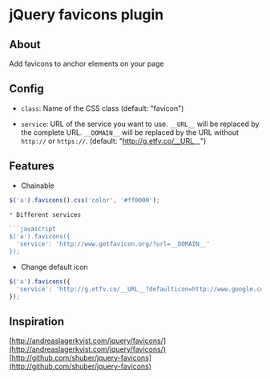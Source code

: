 # jQuery favicons plugin

## About

Add favicons to anchor elements on your page

## Config
* `class`:
Name of the CSS class
(default: "favicon")

* `service`:
URL of the service you want to use.
`__URL__` will be replaced by the complete URL.
`__DOMAIN__` will be replaced by the URL without `http://` or `https://`.
(default: "http://g.etfv.co/__URL__")

## Features
* Chainable
	
```javascript
$('a').favicons().css('color', '#ff0000');

* Different services

```javascript
$('a').favicons({
  'service': 'http://www.getfavicon.org/?url=__DOMAIN__'
});
```

* Change default icon

```javascript
$('a').favicons({
  'service': 'http://g.etfv.co/__URL__?defaulticon=http://www.google.com/favicon.ico'
});
```

## Inspiration
[http://andreaslagerkvist.com/jquery/favicons/](http://andreaslagerkvist.com/jquery/favicons/)
[http://github.com/shuber/jquery-favicons](http://github.com/shuber/jquery-favicons)